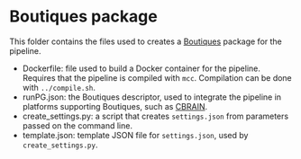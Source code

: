 # Boutiques package

This folder contains the files used to creates a [Boutiques](http://github.com/boutiques/boutiques) package for the pipeline.

* Dockerfile: file used to build a Docker container for the pipeline. Requires that the pipeline is compiled with `mcc`. Compilation can be done with `../compile.sh`.
* runPG.json: the Boutiques descriptor, used to integrate the pipeline in platforms supporting Boutiques, such as [CBRAIN](http://github.com/aces/cbrain).
* create_settings.py: a script that creates `settings.json` from parameters passed on the command line.
* template.json: template JSON file for `settings.json`, used by `create_settings.py`. 
